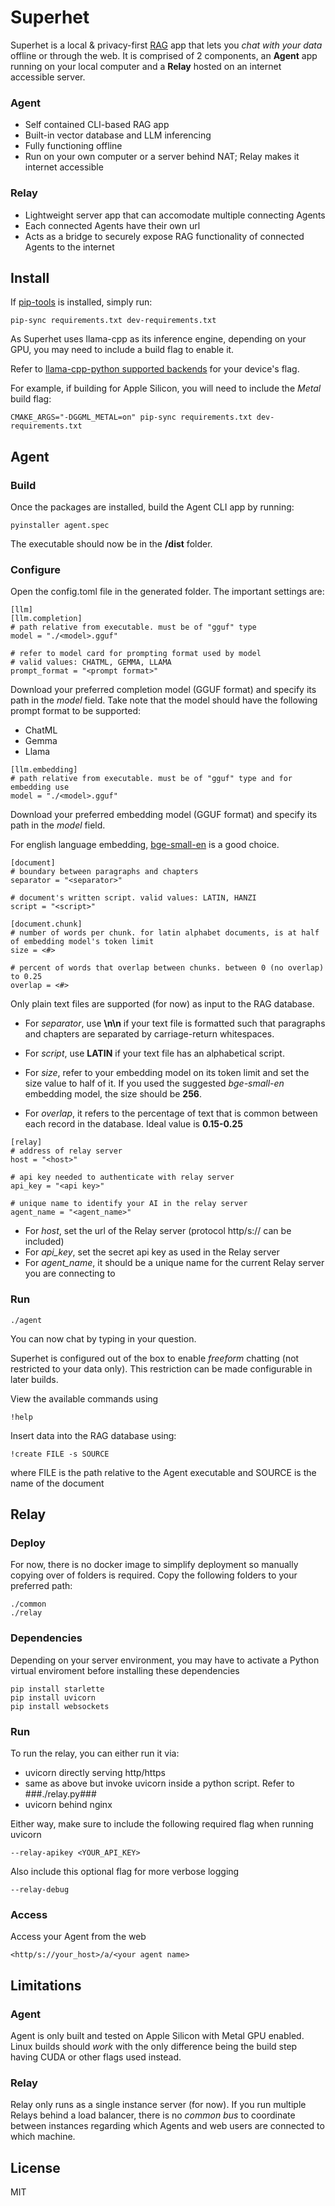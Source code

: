 # Superhet

Superhet is a local & privacy-first [RAG](https://en.wikipedia.org/wiki/Retrieval-augmented_generation) app that lets you *chat with your data* offline or through the web.
It is comprised of 2 components, an **Agent** app running on your local computer and a **Relay** hosted on an internet accessible server.

### Agent
- Self contained CLI-based RAG app
- Built-in vector database and LLM inferencing
- Fully functioning offline
- Run on your own computer or a server behind NAT; Relay makes it internet accessible

### Relay
- Lightweight server app that can accomodate multiple connecting Agents
- Each connected Agents have their own url
- Acts as a bridge to securely expose RAG functionality of connected Agents to the internet

## Install
If [pip-tools](https://pypi.org/project/pip-tools/) is installed, simply run:
```
pip-sync requirements.txt dev-requirements.txt
```

As Superhet uses llama-cpp as its inference engine, depending on your GPU, you may need to include a build flag to enable it.

Refer to [llama-cpp-python supported backends](https://github.com/abetlen/llama-cpp-python#supported-backends) for your device's flag.

For example, if building for Apple Silicon, you will need to include the *Metal* build flag:
```
CMAKE_ARGS="-DGGML_METAL=on" pip-sync requirements.txt dev-requirements.txt
```

## Agent
### Build
Once the packages are installed, build the Agent CLI app by running:
```
pyinstaller agent.spec
```
The executable should now be in the **/dist** folder.


### Configure
Open the config.toml file in the generated folder. The important settings are:
```
[llm]
[llm.completion]
# path relative from executable. must be of "gguf" type
model = "./<model>.gguf"

# refer to model card for prompting format used by model
# valid values: CHATML, GEMMA, LLAMA
prompt_format = "<prompt format>"
```
Download your preferred completion model (GGUF format) and specify its path in the *model* field. Take note that the model should have 
the following prompt format to be supported:
* ChatML
* Gemma
* Llama

```
[llm.embedding]
# path relative from executable. must be of "gguf" type and for embedding use
model = "./<model>.gguf"
```
Download your preferred embedding model (GGUF format) and specify its path in the *model* field.

For english language embedding, [bge-small-en](https://huggingface.co/CompendiumLabs/bge-small-en-v1.5-gguf) is a good choice.

```
[document]
# boundary between paragraphs and chapters
separator = "<separator>"

# document's written script. valid values: LATIN, HANZI
script = "<script>"

[document.chunk]
# number of words per chunk. for latin alphabet documents, is at half of embedding model's token limit
size = <#>

# percent of words that overlap between chunks. between 0 (no overlap) to 0.25
overlap = <#>
```
Only plain text files are supported (for now) as input to the RAG database.

* For *separator*, use **\n\n** if your text file is formatted such that paragraphs and chapters are separated by carriage-return whitespaces.

* For *script*, use **LATIN** if your text file has an alphabetical script.

* For *size*, refer to your embedding model on its token limit and set the size value to half of it. If you used the suggested *bge-small-en* embedding model, 
the size should be **256**.

* For *overlap*, it refers to the percentage of text that is common between each record in the database. Ideal value is **0.15-0.25**

```
[relay]
# address of relay server
host = "<host>"

# api key needed to authenticate with relay server
api_key = "<api key>"

# unique name to identify your AI in the relay server
agent_name = "<agent_name>"
```
* For *host*, set the url of the Relay server (protocol http/s:// can be included)
* For *api_key*, set the secret api key as used in the Relay server
* For *agent_name*, it should be a unique name for the current Relay server you are connecting to


### Run
```
./agent
```
You can now chat by typing in your question.

Superhet is configured out of the box to enable *freeform* chatting (not restricted to your data only).
This restriction can be made configurable in later builds.

View the available commands using
```
!help
```
Insert data into the RAG database using:
```
!create FILE -s SOURCE
```
where FILE is the path relative to the Agent executable and SOURCE is the name of the document

## Relay
### Deploy
For now, there is no docker image to simplify deployment so manually copying over of folders is required.
Copy the following folders to your preferred path:
```
./common
./relay
```

### Dependencies
Depending on your server environment, you may have to activate a Python virtual enviroment before installing these dependencies
```
pip install starlette
pip install uvicorn
pip install websockets
```

### Run
To run the relay, you can either run it via:
* uvicorn directly serving http/https
* same as above but invoke uvicorn inside a python script. Refer to ###./relay.py###
* uvicorn behind nginx

Either way, make sure to include the following required flag when running uvicorn
```
--relay-apikey <YOUR_API_KEY>
```
Also include this optional flag for more verbose logging
```
--relay-debug
```

### Access
Access your Agent from the web
```
<http/s://your_host>/a/<your agent name>
```

## Limitations
### Agent
Agent is only built and tested on Apple Silicon with Metal GPU enabled. Linux builds should *work* 
with the only difference being the build step having CUDA or other flags used instead.

### Relay
Relay only runs as a single instance server (for now). If you run multiple Relays behind a load balancer,
there is no *common bus* to coordinate between instances regarding which Agents and web users are connected
to which machine. 

## License
MIT

